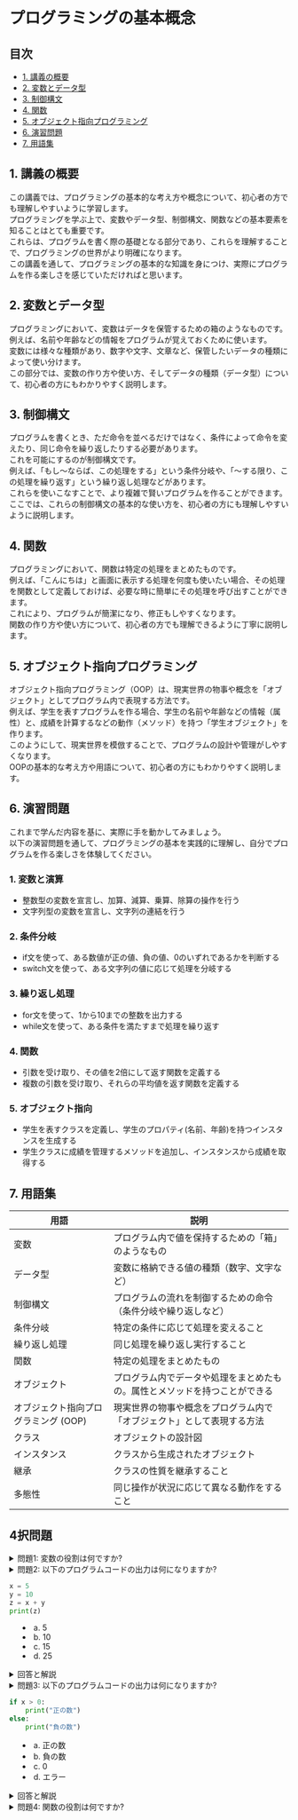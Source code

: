 # プログラミングの基本概念

## 目次
- [1. 講義の概要](#introduction)
- [2. 変数とデータ型](#variables-and-data-types)
- [3. 制御構文](#control-structures)
- [4. 関数](#functions)
- [5. オブジェクト指向プログラミング](#object-oriented-programming)
- [6. 演習問題](#exercises)
- [7. 用語集](#glossary)

<a id="introduction"></a>
## 1. 講義の概要

この講義では、プログラミングの基本的な考え方や概念について、初心者の方でも理解しやすいように学習します。  
プログラミングを学ぶ上で、変数やデータ型、制御構文、関数などの基本要素を知ることはとても重要です。  
これらは、プログラムを書く際の基礎となる部分であり、これらを理解することで、プログラミングの世界がより明確になります。  
この講義を通して、プログラミングの基本的な知識を身につけ、実際にプログラムを作る楽しさを感じていただければと思います。  

<a id="variables-and-data-types"></a>
## 2. 変数とデータ型

プログラミングにおいて、変数はデータを保管するための箱のようなものです。  
例えば、名前や年齢などの情報をプログラムが覚えておくために使います。  
変数には様々な種類があり、数字や文字、文章など、保管したいデータの種類によって使い分けます。  
この部分では、変数の作り方や使い方、そしてデータの種類（データ型）について、初心者の方にもわかりやすく説明します。  

<a id="control-structures"></a>
## 3. 制御構文

プログラムを書くとき、ただ命令を並べるだけではなく、条件によって命令を変えたり、同じ命令を繰り返したりする必要があります。  
これを可能にするのが制御構文です。  
例えば、「もし〜ならば、この処理をする」という条件分岐や、「〜する限り、この処理を繰り返す」という繰り返し処理などがあります。  
これらを使いこなすことで、より複雑で賢いプログラムを作ることができます。  
ここでは、これらの制御構文の基本的な使い方を、初心者の方にも理解しやすいように説明します。  

<a id="functions"></a>
## 4. 関数

プログラミングにおいて、関数は特定の処理をまとめたものです。  
例えば、「こんにちは」と画面に表示する処理を何度も使いたい場合、その処理を関数として定義しておけば、必要な時に簡単にその処理を呼び出すことができます。  
これにより、プログラムが簡潔になり、修正もしやすくなります。  
関数の作り方や使い方について、初心者の方でも理解できるように丁寧に説明します。  

<a id="object-oriented-programming"></a>
## 5. オブジェクト指向プログラミング

オブジェクト指向プログラミング（OOP）は、現実世界の物事や概念を「オブジェクト」としてプログラム内で表現する方法です。  
例えば、学生を表すプログラムを作る場合、学生の名前や年齢などの情報（属性）と、成績を計算するなどの動作（メソッド）を持つ「学生オブジェクト」を作ります。  
このようにして、現実世界を模倣することで、プログラムの設計や管理がしやすくなります。  
OOPの基本的な考え方や用語について、初心者の方にもわかりやすく説明します。  

<a id="exercises"></a>
## 6. 演習問題

これまで学んだ内容を基に、実際に手を動かしてみましょう。  
以下の演習問題を通して、プログラミングの基本を実践的に理解し、自分でプログラムを作る楽しさを体験してください。  

### 1. 変数と演算
- 整数型の変数を宣言し、加算、減算、乗算、除算の操作を行う
- 文字列型の変数を宣言し、文字列の連結を行う

### 2. 条件分岐
- if文を使って、ある数値が正の値、負の値、0のいずれであるかを判断する
- switch文を使って、ある文字列の値に応じて処理を分岐する

### 3. 繰り返し処理
- for文を使って、1から10までの整数を出力する
- while文を使って、ある条件を満たすまで処理を繰り返す

### 4. 関数
- 引数を受け取り、その値を2倍にして返す関数を定義する
- 複数の引数を受け取り、それらの平均値を返す関数を定義する

### 5. オブジェクト指向
- 学生を表すクラスを定義し、学生のプロパティ(名前、年齢)を持つインスタンスを生成する
- 学生クラスに成績を管理するメソッドを追加し、インスタンスから成績を取得する

<a id="glossary"></a>
## 7. 用語集

| 用語 | 説明 |
| --- | --- |
| 変数 | プログラム内で値を保持するための「箱」のようなもの |
| データ型 | 変数に格納できる値の種類（数字、文字など） |
| 制御構文 | プログラムの流れを制御するための命令（条件分岐や繰り返しなど） |
| 条件分岐 | 特定の条件に応じて処理を変えること |
| 繰り返し処理 | 同じ処理を繰り返し実行すること |
| 関数 | 特定の処理をまとめたもの |
| オブジェクト | プログラム内でデータや処理をまとめたもの。属性とメソッドを持つことができる |
| オブジェクト指向プログラミング (OOP) | 現実世界の物事や概念をプログラム内で「オブジェクト」として表現する方法 |
| クラス | オブジェクトの設計図 |
| インスタンス | クラスから生成されたオブジェクト |
| 継承 | クラスの性質を継承すること |
| 多態性 | 同じ操作が状況に応じて異なる動作をすること |

## 4択問題

<details>
<summary>問題1: 変数の役割は何ですか?</summary>

- a. プログラムの実行を制御する
- b. 計算を行う
- c. データを一時的に保存する
- d. 入力を受け取る

<details>
<summary>回答と解説</summary>

回答: c. データを一時的に保存する

変数は、プログラム実行中にデータを一時的に保存する役割を果たします。変数には値を代入したり、その値を参照したりすることができます。
> "変数は、プログラム実行中にデータを一時的に保存する役割を果たします。" (プログラミングの基本, p.25)
</details>
</details>

<details>
<summary>問題2: 以下のプログラムコードの出力は何になりますか?

```python
x = 5
y = 10
z = x + y
print(z)
```

- a. 5
- b. 10
- c. 15
- d. 25

<details>
<summary>回答と解説</summary>

回答: c. 15

このプログラムでは、変数 x に 5 を代入し、変数 y に 10 を代入しています。その後、変数 z に x と y の和を代入しています。最後に、変数 z の値である 15 が出力されます。
> "変数 x に 5 を代入し、変数 y に 10 を代入しています。その後、変数 z に x と y の和を代入しています。" (プログラミングの基本, p.30)
</details>
</details>

<details>
<summary>問題3: 以下のプログラムコードの出力は何になりますか?

```python
if x > 0:
    print("正の数")
else:
    print("負の数")
```

- a. 正の数
- b. 負の数
- c. 0
- d. エラー

<details>
<summary>回答と解説</summary>

回答: a. 正の数

このプログラムでは、変数 x が 0 より大きい場合は "正の数" が、0 以下の場合は "負の数" が出力されます。
> "if 文は、条件式の結果に応じて、異なる処理を行うことができます。" (プログラミングの基本, p.40)
</details>
</details>

<details>
<summary>問題4: 関数の役割は何ですか?</summary>

- a. プログラムの実行を制御する
- b. 計算を行う
- c. データを一時的に保存する
- d. 特定の処理をまとめて実行する

<details>
<summary>回答と解説</summary>

回答: d. 特定の処理をまとめて実行する

関数は、特定の処理をまとめて定義し、必要に応じて呼び出して実行できる機能です。これにより、プログラムの可読性や再利用性が高まります。
> "関数は、特定の処理をまとめて定義し、必要に応じて呼び出して